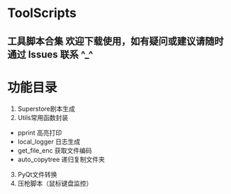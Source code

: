 # ToolScripts
工具脚本合集
**欢迎下载使用，如有疑问或建议请随时通过 Issues 联系 ^_^**
----
# 功能目录
1. Superstore剧本生成
2. Utils常用函数封装
  - pprint 高亮打印
  - local_logger 日志生成
  - get_file_enc 获取文件编码
  - auto_copytree 递归复制文件夹
3. PyQt文件转换
4. 压枪脚本（鼠标键盘监控）
